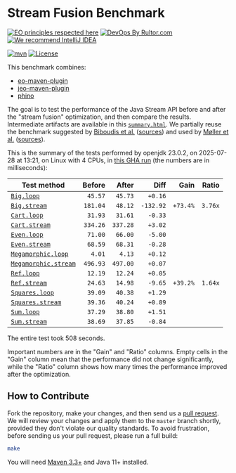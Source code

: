 # Stream Fusion Benchmark

[![EO principles respected here](https://www.elegantobjects.org/badge.svg)](https://www.elegantobjects.org)
[![DevOps By Rultor.com](https://www.rultor.com/b/objectionary/eo)](https://www.rultor.com/p/objectionary/eo)
[![We recommend IntelliJ IDEA](https://www.elegantobjects.org/intellij-idea.svg)](https://www.jetbrains.com/idea/)

[![mvn](https://github.com/objectionary/benchmark/actions/workflows/mvn.yml/badge.svg)](https://github.com/objectionary/benchmark/actions/workflows/mvn.yml)
[![License](https://img.shields.io/badge/license-MIT-green.svg)](LICENSE.txt)

This benchmark combines:

* [eo-maven-plugin](https://github.com/objectionary/eo)
* [jeo-maven-plugin](https://github.com/objectionary/jeo-maven-plugin)
* [phino](https://github.com/objectionary/phino)

The goal is to test the performance of the Java Stream API before
and after the "stream fusion" optimization, and then compare the results.
Intermediate artifacts are available in this
[`summary.html`](https://www.objectionary.com/benchmark/summary.html).
We partially reuse the benchmark suggested by
[Biboudis et al.](https://arxiv.org/abs/1406.6631)
([sources](https://github.com/biboudis/clashofthelambdas))
and used by
[Møller et al.](https://dl.acm.org/doi/abs/10.1145/3428236)
([sources](https://github.com/cs-au-dk/streamliner)).

<!-- benchmark_begin -->
This is the summary of the tests performed
by openjdk 23.0.2,
on 2025-07-28
at 13:21,
on Linux with 4 CPUs,
in [this GHA run][benchmark-gha]
(the numbers are in milliseconds):

| Test method | Before | After | Diff | Gain | Ratio |
| --- | --: | --: | --: | --: | --: |
| [`Big.loop`](https://github.com/objectionary/benchmark/blob/master/src/main/java/org/eolang/benchmark/Big.java) | `45.57` | `45.73` | `+0.16` |  |  |
| [`Big.stream`](https://github.com/objectionary/benchmark/blob/master/src/main/java/org/eolang/benchmark/Big.java) | `181.04` | `48.12` | `-132.92` | `+73.4%` | `3.76x` |
| [`Cart.loop`](https://github.com/objectionary/benchmark/blob/master/src/main/java/org/eolang/benchmark/Cart.java) | `31.93` | `31.61` | `-0.33` |  |  |
| [`Cart.stream`](https://github.com/objectionary/benchmark/blob/master/src/main/java/org/eolang/benchmark/Cart.java) | `334.26` | `337.28` | `+3.02` |  |  |
| [`Even.loop`](https://github.com/objectionary/benchmark/blob/master/src/main/java/org/eolang/benchmark/Even.java) | `71.00` | `66.00` | `-5.00` |  |  |
| [`Even.stream`](https://github.com/objectionary/benchmark/blob/master/src/main/java/org/eolang/benchmark/Even.java) | `68.59` | `68.31` | `-0.28` |  |  |
| [`Megamorphic.loop`](https://github.com/objectionary/benchmark/blob/master/src/main/java/org/eolang/benchmark/Megamorphic.java) | `4.01` | `4.13` | `+0.12` |  |  |
| [`Megamorphic.stream`](https://github.com/objectionary/benchmark/blob/master/src/main/java/org/eolang/benchmark/Megamorphic.java) | `496.93` | `497.00` | `+0.07` |  |  |
| [`Ref.loop`](https://github.com/objectionary/benchmark/blob/master/src/main/java/org/eolang/benchmark/Ref.java) | `12.19` | `12.24` | `+0.05` |  |  |
| [`Ref.stream`](https://github.com/objectionary/benchmark/blob/master/src/main/java/org/eolang/benchmark/Ref.java) | `24.63` | `14.98` | `-9.65` | `+39.2%` | `1.64x` |
| [`Squares.loop`](https://github.com/objectionary/benchmark/blob/master/src/main/java/org/eolang/benchmark/Squares.java) | `39.09` | `40.38` | `+1.29` |  |  |
| [`Squares.stream`](https://github.com/objectionary/benchmark/blob/master/src/main/java/org/eolang/benchmark/Squares.java) | `39.36` | `40.24` | `+0.89` |  |  |
| [`Sum.loop`](https://github.com/objectionary/benchmark/blob/master/src/main/java/org/eolang/benchmark/Sum.java) | `37.29` | `38.80` | `+1.51` |  |  |
| [`Sum.stream`](https://github.com/objectionary/benchmark/blob/master/src/main/java/org/eolang/benchmark/Sum.java) | `38.69` | `37.85` | `-0.84` |  |  |

The entire test took 508 seconds.
<!-- benchmark_end -->

Important numbers are in the "Gain" and "Ratio" columns.
Empty cells in the "Gain" column mean that the performance
did not change significantly, while the "Ratio" column
shows how many times the performance improved
after the optimization.

## How to Contribute

Fork the repository, make your changes, and then send us
a [pull request](https://www.yegor256.com/2014/04/15/github-guidelines.html).
We will review your changes and apply them to the `master` branch shortly,
provided they don't violate our quality standards. To avoid frustration,
before sending us your pull request, please run a full build:

```bash
make
```

You will need [Maven 3.3+](https://maven.apache.org) and Java 11+ installed.

[benchmark-gha]: https://github.com/objectionary/benchmark/actions/runs/16569995152
